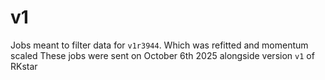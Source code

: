 # v1

Jobs meant to filter data for `v1r3944`. Which was refitted and momentum scaled
These jobs were sent on October 6th 2025 alongside version `v1` of RKstar
